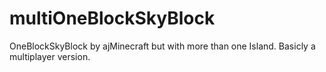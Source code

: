 # multiOneBlockSkyBlock
OneBlockSkyBlock by ajMinecraft but with more than one Island. Basicly a multiplayer version.
